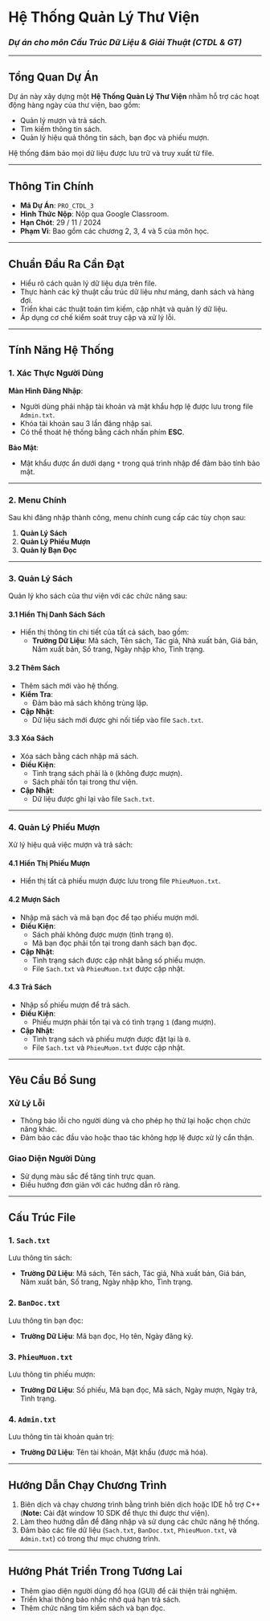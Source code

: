 # **Hệ Thống Quản Lý Thư Viện**  
### *Dự án cho môn Cấu Trúc Dữ Liệu & Giải Thuật (CTDL & GT)*  

---

## **Tổng Quan Dự Án**  
Dự án này xây dựng một **Hệ Thống Quản Lý Thư Viện** nhằm hỗ trợ các hoạt động hàng ngày của thư viện, bao gồm:  
- Quản lý mượn và trả sách.  
- Tìm kiếm thông tin sách.  
- Quản lý hiệu quả thông tin sách, bạn đọc và phiếu mượn.  

Hệ thống đảm bảo mọi dữ liệu được lưu trữ và truy xuất từ file.  

---

## **Thông Tin Chính**  
- **Mã Dự Án**: `PRO_CTDL_3`  
- **Hình Thức Nộp**: Nộp qua Google Classroom.  
- **Hạn Chót**: 29 / 11 / 2024  
- **Phạm Vi**: Bao gồm các chương 2, 3, 4 và 5 của môn học.  

---

## **Chuẩn Đầu Ra Cần Đạt**  
- Hiểu rõ cách quản lý dữ liệu dựa trên file.  
- Thực hành các kỹ thuật cấu trúc dữ liệu như mảng, danh sách và hàng đợi.  
- Triển khai các thuật toán tìm kiếm, cập nhật và quản lý dữ liệu.  
- Áp dụng cơ chế kiểm soát truy cập và xử lý lỗi.  

---

## **Tính Năng Hệ Thống**  

### **1. Xác Thực Người Dùng**  
**Màn Hình Đăng Nhập**:  
- Người dùng phải nhập tài khoản và mật khẩu hợp lệ được lưu trong file `Admin.txt`.  
- Khóa tài khoản sau 3 lần đăng nhập sai.  
- Có thể thoát hệ thống bằng cách nhấn phím **ESC**.  

**Bảo Mật**:  
- Mật khẩu được ẩn dưới dạng `*` trong quá trình nhập để đảm bảo tính bảo mật.  

---

### **2. Menu Chính**  
Sau khi đăng nhập thành công, menu chính cung cấp các tùy chọn sau:  
1. **Quản Lý Sách**  
2. **Quản Lý Phiếu Mượn**
3. **Quản lý Bạn Đọc**

---

### **3. Quản Lý Sách**  
Quản lý kho sách của thư viện với các chức năng sau:  

#### **3.1 Hiển Thị Danh Sách Sách**  
- Hiển thị thông tin chi tiết của tất cả sách, bao gồm:  
  - **Trường Dữ Liệu**: Mã sách, Tên sách, Tác giả, Nhà xuất bản, Giá bán, Năm xuất bản, Số trang, Ngày nhập kho, Tình trạng.  

#### **3.2 Thêm Sách**  
- Thêm sách mới vào hệ thống.  
- **Kiểm Tra**:  
  - Đảm bảo mã sách không trùng lặp.  
- **Cập Nhật**:  
  - Dữ liệu sách mới được ghi nối tiếp vào file `Sach.txt`.  

#### **3.3 Xóa Sách**  
- Xóa sách bằng cách nhập mã sách.  
- **Điều Kiện**:  
  - Tình trạng sách phải là `0` (không được mượn).  
  - Sách phải tồn tại trong thư viện.  
- **Cập Nhật**:  
  - Dữ liệu được ghi lại vào file `Sach.txt`.  

---

### **4. Quản Lý Phiếu Mượn**  
Xử lý hiệu quả việc mượn và trả sách:  

#### **4.1 Hiển Thị Phiếu Mượn**  
- Hiển thị tất cả phiếu mượn được lưu trong file `PhieuMuon.txt`.  

#### **4.2 Mượn Sách**  
- Nhập mã sách và mã bạn đọc để tạo phiếu mượn mới.  
- **Điều Kiện**:  
  - Sách phải không được mượn (tình trạng `0`).  
  - Mã bạn đọc phải tồn tại trong danh sách bạn đọc.  
- **Cập Nhật**:  
  - Tình trạng sách được cập nhật bằng số phiếu mượn.  
  - File `Sach.txt` và `PhieuMuon.txt` được cập nhật.  

#### **4.3 Trả Sách**  
- Nhập số phiếu mượn để trả sách.  
- **Điều Kiện**:  
  - Phiếu mượn phải tồn tại và có tình trạng `1` (đang mượn).  
- **Cập Nhật**:  
  - Tình trạng sách và phiếu mượn được đặt lại là `0`.  
  - File `Sach.txt` và `PhieuMuon.txt` được cập nhật.  

---

## **Yêu Cầu Bổ Sung**  

### **Xử Lý Lỗi**  
- Thông báo lỗi cho người dùng và cho phép họ thử lại hoặc chọn chức năng khác.  
- Đảm bảo các đầu vào hoặc thao tác không hợp lệ được xử lý cẩn thận.  

### **Giao Diện Người Dùng**  
- Sử dụng màu sắc để tăng tính trực quan.  
- Điều hướng đơn giản với các hướng dẫn rõ ràng.  

---

## **Cấu Trúc File**  

### **1. `Sach.txt`**  
Lưu thông tin sách:  
- **Trường Dữ Liệu**: Mã sách, Tên sách, Tác giả, Nhà xuất bản, Giá bán, Năm xuất bản, Số trang, Ngày nhập kho, Tình trạng.  

### **2. `BanDoc.txt`**  
Lưu thông tin bạn đọc:  
- **Trường Dữ Liệu**: Mã bạn đọc, Họ tên, Ngày đăng ký.  

### **3. `PhieuMuon.txt`**  
Lưu thông tin phiếu mượn:  
- **Trường Dữ Liệu**: Số phiếu, Mã bạn đọc, Mã sách, Ngày mượn, Ngày trả, Tình trạng.  

### **4. `Admin.txt`**  
Lưu thông tin tài khoản quản trị:  
- **Trường Dữ Liệu**: Tên tài khoản, Mật khẩu (được mã hóa).  

---

## **Hướng Dẫn Chạy Chương Trình**  
1. Biên dịch và chạy chương trình bằng trình biên dịch hoặc IDE hỗ trợ C++(**Note:** Cài đặt window 10 SDK để thực thi được thư viện).  
2. Làm theo hướng dẫn để đăng nhập và sử dụng các chức năng hệ thống.  
3. Đảm bảo các file dữ liệu (`Sach.txt`, `BanDoc.txt`, `PhieuMuon.txt`, và `Admin.txt`) có trong thư mục chương trình.  

---

## **Hướng Phát Triển Trong Tương Lai**  
- Thêm giao diện người dùng đồ họa (GUI) để cải thiện trải nghiệm.  
- Triển khai thông báo nhắc nhở quá hạn trả sách.  
- Thêm chức năng tìm kiếm sách và bạn đọc.    
